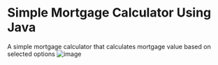 # Simple Mortgage Calculator Using Java
 A simple mortgage calculator that calculates mortgage value based on selected options
![image](https://user-images.githubusercontent.com/84474101/143060866-3452569c-ddaa-4499-90aa-8ee068b60e52.png)
